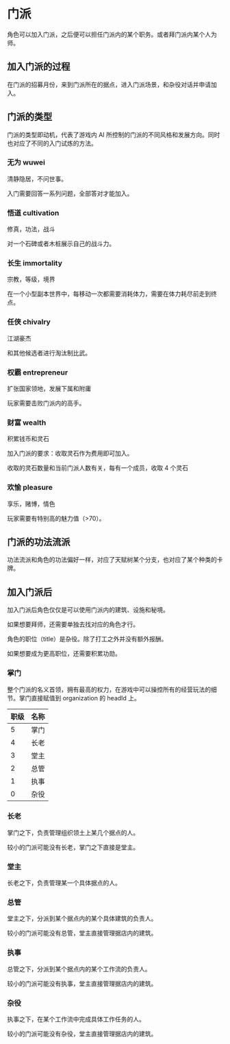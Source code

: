 # 门派

角色可以加入门派，之后便可以担任门派内的某个职务。或者拜门派内某个人为师。

## 加入门派的过程

在门派的招募月份，来到门派所在的据点，进入门派场景，和杂役对话并申请加入。

## 门派的类型

门派的类型即动机，代表了游戏内 AI 所控制的门派的不同风格和发展方向。同时也对应了不同的入门试炼的方法。

### 无为 wuwei

清静隐居，不问世事。

入门需要回答一系列问题，全部答对才能加入。

### 悟道 cultivation

修真，功法，战斗

对一个石碑或者木桩展示自己的战斗力。

### 长生 immortality

宗教，等级，境界

在一个小型副本世界中，每移动一次都需要消耗体力，需要在体力耗尽前走到终点。

### 任侠 chivalry

江湖豪杰

和其他候选者进行淘汰制比武。

### 权霸 entrepreneur

扩张国家领地，发展下属和附庸

玩家需要击败门派内的高手。

### 财富 wealth

积累钱币和灵石

加入门派的要求：收取灵石作为费用即可加入。

收取的灵石数量和当前门派人数有关，每有一个成员，收取 4 个灵石

### 欢愉 pleasure

享乐，赌博，情色

玩家需要有特别高的魅力值（>70）。

## 门派的功法流派

功法流派和角色的功法偏好一样，对应了天赋树某个分支，也对应了某个种类的卡牌。

## 加入门派后

加入门派后角色仅仅是可以使用门派内的建筑、设施和秘境。

如果想要拜师，还需要单独去找对应的角色才行。

角色的职位（title）是杂役。除了打工之外并没有额外报酬。

如果想要成为更高职位，还需要积累功勋。

### 掌门

整个门派的名义首领，拥有最高的权力，在游戏中可以操控所有的经营玩法的细节。掌门直接赋值到 organization 的 headId 上。

| 职级 | 名称 |
| ---- | ---- |
| 5    | 掌门 |
| 4    | 长老 |
| 3    | 堂主 |
| 2    | 总管 |
| 1    | 执事 |
| 0    | 杂役 |

### 长老

掌门之下，负责管理组织领土上某几个据点的人。

较小的门派可能没有长老，掌门之下直接是堂主。

### 堂主

长老之下，负责管理某一个具体据点的人。

### 总管

堂主之下，分派到某个据点内的某个具体建筑的负责人。

较小的门派可能没有总管，堂主直接管理据店内的建筑。

### 执事

总管之下，分派到某个据点内的某个工作流的负责人。

较小的门派可能没有执事，堂主直接管理据店内的建筑。

### 杂役

执事之下，在某个工作流中完成具体工作任务的人。

较小的门派可能没有杂役，堂主直接管理据店内的建筑。
